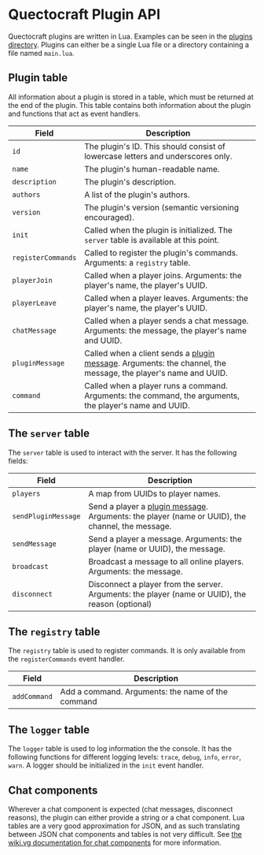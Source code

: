 # Quectocraft Plugin API

Quectocraft plugins are written in Lua. Examples can be seen in the [plugins directory](plugins). Plugins can either be a single Lua file or a directory containing a file named `main.lua`.

## Plugin table

All information about a plugin is stored in a table, which must be returned at the end of the plugin. This table contains both information about the plugin and functions that act as event handlers.

| Field              | Description                                                                                                                                      |
|--------------------|--------------------------------------------------------------------------------------------------------------------------------------------------|
| `id`               | The plugin's ID. This should consist of lowercase letters and underscores only.                                                                  |
| `name`             | The plugin's human-readable name.                                                                                                                |
| `description`      | The plugin's description.                                                                                                                        |
| `authors`          | A list of the plugin's authors.                                                                                                                  |
| `version`          | The plugin's version (semantic versioning encouraged).                                                                                           |
| `init`             | Called when the plugin is initialized. The `server` table is available at this point.                                                            |
| `registerCommands` | Called to register the plugin's commands. Arguments: a `registry` table.                                                                         |
| `playerJoin`       | Called when a player joins. Arguments: the player's name, the player's UUID.                                                                     |
| `playerLeave`      | Called when a player leaves. Arguments: the player's name, the player's UUID.                                                                    |
| `chatMessage`      | Called when a player sends a chat message. Arguments: the message, the player's name and UUID.                                                   |
| `pluginMessage`    | Called when a client sends a [plugin message](https://wiki.vg/Plugin_channels). Arguments: the channel, the message, the player's name and UUID. |
| `command`          | Called when a player runs a command. Arguments: the command, the arguments, the player's name and UUID.                                          |

## The `server` table

The `server` table is used to interact with the server. It has the following fields:

| Field               | Description                                                                                                                        |
|---------------------|------------------------------------------------------------------------------------------------------------------------------------|
| `players`           | A map from UUIDs to player names.                                                                                                  |
| `sendPluginMessage` | Send a player a [plugin message](https://wiki.vg/Plugin_channels). Arguments: the player (name or UUID), the channel, the message. |
| `sendMessage`       | Send a player a message. Arguments: the player (name or UUID), the message.                                                        |
| `broadcast`         | Broadcast a message to all online players. Arguments: the message.                                                                 |
| `disconnect`        | Disconnect a player from the server. Arguments: the player (name or UUID), the reason (optional)                                   |

## The `registry` table

The `registry` table is used to register commands. It is only available from the `registerCommands` event handler.

| Field        | Description                                       |
|--------------|---------------------------------------------------|
| `addCommand` | Add a command. Arguments: the name of the command |

## The `logger` table

The `logger` table is used to log information the the console. It has the following functions for different logging levels: `trace`, `debug`, `info`, `error`, `warn`. A logger should be initialized in the `init` event handler.

## Chat components

Wherever a chat component is expected (chat messages, disconnect reasons), the plugin can either provide a string or a chat component. Lua tables are a very good approximation for JSON, and as such translating between JSON chat components and tables is not very difficult. See [the wiki.vg documentation for chat components](https://wiki.vg/Chat) for more information.
